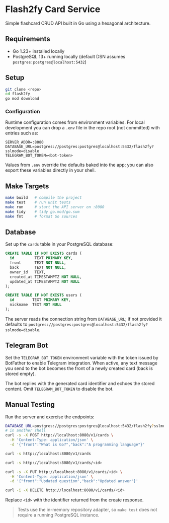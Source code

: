 # Flash2fy Card Service

Simple flashcard CRUD API built in Go using a hexagonal architecture.

## Requirements

- Go 1.23+ installed locally
- PostgreSQL 13+ running locally (default DSN assumes `postgres:postgres@localhost:5432`)

## Setup

```sh
git clone <repo>
cd flash2fy
go mod download
```

### Configuration

Runtime configuration comes from environment variables. For local development you can drop a `.env` file in the repo root (not committed) with entries such as:

```
SERVER_ADDR=:8080
DATABASE_URL=postgres://postgres:postgres@localhost:5432/flash2fy?sslmode=disable
TELEGRAM_BOT_TOKEN=<bot-token>
```

Values from `.env` override the defaults baked into the app; you can also export these variables directly in your shell.

## Make Targets

```sh
make build   # compile the project
make test    # run unit tests
make run     # start the API server on :8080
make tidy    # tidy go.mod/go.sum
make fmt     # format Go sources
```

## Database

Set up the `cards` table in your PostgreSQL database:

```sql
CREATE TABLE IF NOT EXISTS cards (
  id         TEXT PRIMARY KEY,
  front      TEXT NOT NULL,
  back       TEXT NOT NULL,
  owner_id   TEXT,
  created_at TIMESTAMPTZ NOT NULL,
  updated_at TIMESTAMPTZ NOT NULL
);

CREATE TABLE IF NOT EXISTS users (
  id        TEXT PRIMARY KEY,
  nickname  TEXT NOT NULL
);
```

The server reads the connection string from `DATABASE_URL`; if not provided it defaults to `postgres://postgres:postgres@localhost:5432/flash2fy?sslmode=disable`.

## Telegram Bot

Set the `TELEGRAM_BOT_TOKEN` environment variable with the token issued by BotFather to enable Telegram integration. When active, any text message you send to the bot becomes the front of a newly created card (back is stored empty).

The bot replies with the generated card identifier and echoes the stored content. Omit `TELEGRAM_BOT_TOKEN` to disable the bot.

## Manual Testing

Run the server and exercise the endpoints:

```sh
DATABASE_URL=postgres://postgres:postgres@localhost:5432/flash2fy?sslmode=disable make run
# in another shell
curl -s -X POST http://localhost:8080/v1/cards \
  -H 'Content-Type: application/json' \
  -d '{"front":"What is Go?","back":"A programming language"}'

curl -s http://localhost:8080/v1/cards

curl -s http://localhost:8080/v1/cards/<id>

curl -s -X PUT http://localhost:8080/v1/cards/<id> \
  -H 'Content-Type: application/json' \
  -d '{"front":"Updated question","back":"Updated answer"}'

curl -i -X DELETE http://localhost:8080/v1/cards/<id>
```

Replace `<id>` with the identifier returned from the create response.

> Tests use the in-memory repository adapter, so `make test` does not require a running PostgreSQL instance.
